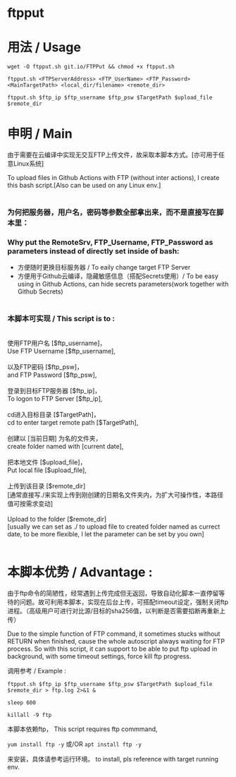 # ftpput

# 用法 / Usage

` wget -O ftpput.sh git.io/FTPPut && chmod +x ftpput.sh `

` ftpput.sh <FTPServerAddress> <FTP_UserName> <FTP_Password> <MainTargetPath> <local_dir/filename> <remote_dir> `

` ftpput.sh $ftp_ip $ftp_username $ftp_psw $TargetPath $upload_file $remote_dir `


# 申明 / Main

由于需要在云编译中实现无交互FTP上传文件，故采取本脚本方式。[亦可用于任意Linux系统]

To upload files in Github Actions with FTP (without inter actions), I create this bash script.[Also can be used on any Linux env.]
<br><br>
### 为何把服务器，用户名，密码等参数全部拿出来，而不是直接写在脚本里：
### Why put the RemoteSrv, FTP_Username, FTP_Password as parameters instead of directly set inside of bash:

- 方便随时更换目标服务器 / To eaily change target FTP Server
- 方便用于Github云编译，隐藏敏感信息（搭配Secrets使用）/ To be easy using in Github Actions, can hide secrets parameters(work together with Github Secrets)
<br><br>
### 本脚本可实现 / This script is to :
<br>
使用FTP用户名 [$ftp_username]，
<br>
Use FTP Username [$ftp_username],
<br><br>
以及FTP密码 [$ftp_psw]，
<br>
and FTP Password [$ftp_psw],
<br><br>
登录到目标FTP服务器 [$ftp_ip]，
<br>
To logon to FTP Server [$ftp_ip],
<br><br>
cd进入目标目录 [$TargetPath]，
<br>
cd to enter target remote path [$TargetPath],
<br><br>
创建以 [当前日期] 为名的文件夹，
<br>
create folder named with [current date],
<br><br>
把本地文件 [$upload_file]，
<br>
Put local file [$upload_file],
<br><br>
上传到该目录 [$remote_dir]
<br>
[通常直接写./来实现上传到刚创建的日期名文件夹内，为扩大可操作性，本路径值可按需求变动]
<br><br>
Upload to the folder [$remote_dir] 
<br>
[usually we can set as ./ to upload file to created folder named as currect date, to be more flexible, I let the parameter can be set by you own]
<br><br>


# 本脚本优势 / Advantage :

由于ftp命令的简陋性，经常遇到上传完成但无返回，导致自动化脚本一直停留等待的问题。故可利用本脚本，实现在后台上传，可搭配timeout设定，强制关闭ftp进程。（高级用户可进行对比源/目标的sha256值，以判断是否需要掐断再重新上传）

Due to the simple function of FTP command, it sometimes stucks without RETURN when finished, cause the whole autoscript always waiting for FTP process.
So with this script, it can support to be able to put ftp upload in background, with some timeout settings, force kill ftp progress.


调用参考 / Example :

` ftpput.sh $ftp_ip $ftp_username $ftp_psw $TargetPath $upload_file $remote_dir > ftp.log 2>&1 & `

` sleep 600 `

` killall -9 ftp `

本脚本依赖ftp，
This script requires ftp commmand,

`yum install ftp -y`
或/OR `apt install ftp -y`

来安装，具体请参考运行环境。
to install, pls reference with target running env.
